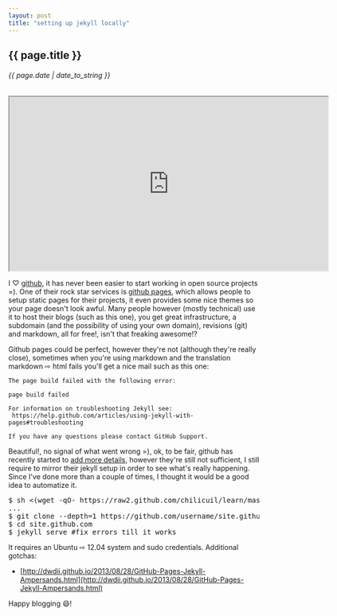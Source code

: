 ```yaml
---
layout: post
title: "setting up jekyll locally"
---
```


## {{ page.title }}

###### {{ page.date | date_to_string }}

<iframe class="showterm" src="http://showterm.io/dd994deaf00a01fcb9c65" width="640" height="350">&nbsp;</iframe> 

I &#x2661; [github](https://github.com/), it has never been easier to start working in open source projects =). One of their rock star services is [github pages](http://pages.github.com/), which allows people to setup static pages for their projects, it even provides some nice themes so your page doesn't look awful. Many people however (mostly technical) use it to host their blogs (such as this one), you get great infrastructure, a subdomain (and the possibility of using your own domain), revisions (git) and markdown, all for free!, isn't that freaking awesome!?

Github pages could be perfect, however they're not (although they're really close), sometimes when you're using markdown and the translation markdown &#x21E8; html fails you'll get a nice mail such as this one:

    The page build failed with the following error:

    page build failed

    For information on troubleshooting Jekyll see:
     https://help.github.com/articles/using-jekyll-with-pages#troubleshooting

    If you have any questions please contact GitHub Support.

Beautiful!, no signal of what went wrong =), ok, to be fair, github has recently started to [add more details](https://github.com/blog/1706-descriptive-error-messages-for-failed-github-pages-builds), however they're still not sufficient, I still require to mirror their jekyll setup in order to see what's really happening. Since I've done more than a couple of times, I thought it would be a good idea to automatize it.

<pre class="sh_sh">
$ sh &lt;(wget -qO- https://raw2.github.com/chilicuil/learn/master/sh/is/gitpages)
...
$ git clone --depth=1 https://github.com/username/site.github.com
$ cd site.github.com
$ jekyll serve #fix errors till it works
</pre>

It requires an Ubuntu &#x21E8; 12.04 system and sudo credentials. Additional gotchas:

- [http://dwdii.github.io/2013/08/28/GitHub-Pages-Jekyll-Ampersands.html](http://dwdii.github.io/2013/08/28/GitHub-Pages-Jekyll-Ampersands.html)

Happy blogging &#128516;!
